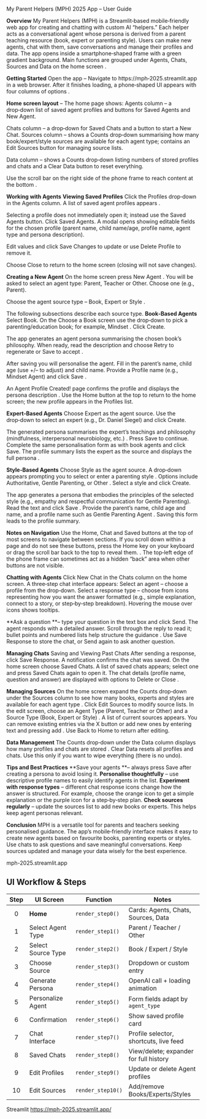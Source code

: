My Parent Helpers (MPH) 2025 App – User Guide

**Overview**
My Parent Helpers (MPH) is a Streamlit‑based mobile‑friendly web app for creating and chatting with
custom AI “helpers.” Each helper acts as a conversational agent whose persona is derived from a parent
teaching resource (book, expert or parenting style). Users can make new agents, chat with them, save
conversations and manage their profiles and data. The app opens inside a smartphone‑shaped frame with
a green gradient background. Main functions are grouped under Agents, Chats, Sources and Data on the
home screen .

**Getting Started**
Open the app – Navigate to https://mph‑2025.streamlit.app in a web browser. After it finishes loading, 
a phone‑shaped UI appears with four columns of options .

**Home screen layout** – The home page shows:
Agents column – a drop‑down list of saved agent profiles and buttons for Saved Agents and New
Agent.

Chats column – a drop‑down for Saved Chats and a button to start a New Chat.
Sources column – shows a Counts drop‑down summarising how many book/expert/style sources are
available for each agent type; contains an Edit Sources button for managing source lists.

Data column – shows a Counts drop‑down listing numbers of stored profiles and chats and a Clear
Data button to reset everything.

Use the scroll bar on the right side of the phone frame to reach content at the bottom .

**Working with Agents**
**Viewing Saved Profiles**
Click the Profiles drop‑down in the Agents column. A list of saved agent profiles appears .

Selecting a profile does not immediately open it; instead use the Saved Agents button.
Click Saved Agents. A modal opens showing editable fields for the chosen profile (parent name,
child name/age, profile name, agent type and persona description). 

Edit values and click Save Changes to update or use Delete Profile to remove it. 

Choose Close to return to the home screen (closing will not save changes).

**Creating a New Agent**
On the home screen press New Agent . You will be asked to select an agent type: Parent, Teacher
or Other. Choose one (e.g., Parent).

Choose the agent source type – Book, Expert or Style .

The following subsections describe each source type.
**Book‑Based Agents**
Select Book. On the Choose a Book screen use the drop‑down to pick a parenting/education book; for
example, Mindset . Click Create.

The app generates an agent persona summarising the chosen book’s philosophy. When ready, read
the description and choose Retry to regenerate or Save to accept .

After saving you will personalise the agent. Fill in the parent’s name, child age (use +/– to adjust) and
child name. Provide a Profile name (e.g., Mindset Agent) and click Save .

An Agent Profile Created! page confirms the profile and displays the persona description . Use
the Home button at the top to return to the home screen; the new profile appears in the Profiles list.

**Expert‑Based Agents**
Choose Expert as the agent source. Use the drop‑down to select an expert (e.g., Dr. Daniel Siegel)
and click Create.

The generated persona summarises the expert’s teachings and philosophy (mindfulness,
interpersonal neurobiology, etc.) . Press Save to continue.
Complete the same personalisation form as with book agents and click Save. The profile summary
lists the expert as the source and displays the full persona .

**Style‑Based Agents**
Choose Style as the agent source. A drop‑down appears prompting you to select or enter a
parenting style . Options include Authoritative, Gentle Parenting, or Other . Select a style
and click Create.

The app generates a persona that embodies the principles of the selected style (e.g., empathy and
respectful communication for Gentle Parenting). Read the text and click Save .
Provide the parent’s name, child age and name, and a profile name such as Gentle Parenting Agent
. Saving this form leads to the profile summary.

**Notes on Navigation**
Use the Home, Chat and Saved buttons at the top of most screens to navigate between sections.
If you scroll down within a page and do not see these buttons, press the Home key on your keyboard
or drag the scroll bar back to the top to reveal them. .
The top‑left edge of the phone frame can sometimes act as a hidden “back” area when other buttons
are not visible.

**Chatting with Agents**
Click New Chat in the Chats column on the home screen. A three‑step chat interface appears:
Select an agent – choose a profile from the drop‑down.
Select a response type – choose from icons representing how you want the answer formatted (e.g.,
simple explanation, connect to a story, or step‑by‑step breakdown). Hovering the mouse over icons
shows tooltips.

**Ask a question **– type your question in the text box and click Send.
The agent responds with a detailed answer. Scroll through the reply to read it; bullet points and
numbered lists help structure the guidance . Use Save Response to store the chat, or Send again
to ask another question.

**Managing Chats**
Saving and Viewing Past Chats
After sending a response, click Save Response. A notification confirms the chat was saved.
On the home screen choose Saved Chats. A list of saved chats appears; select one and press Saved
Chats again to open it. The chat details (profile name, question and answer) are displayed with
options to Delete or Close .

**Managing Sources**
On the home screen expand the Counts drop‑down under the Sources column to see how many
books, experts and styles are available for each agent type .
Click Edit Sources to modify source lists. In the edit screen, choose an Agent Type (Parent, Teacher
or Other) and a Source Type (Book, Expert or Style) . A list of current sources appears. You can
remove existing entries via the X button or add new ones by entering text and pressing add .
Use Back to Home to return after editing.

**Data Management**
The Counts drop‑down under the Data column displays how many profiles and chats are stored .
Clear Data resets all profiles and chats. Use this only if you want to wipe everything (there is no
undo).

**Tips and Best Practices**
**Save your agents **– always press Save after creating a persona to avoid losing it.
**Personalise thoughtfully** – use descriptive profile names to easily identify agents in the list.
**Experiment with response types** – different chat response icons change how the answer is
structured. For example, choose the orange icon to get a simple explanation or the purple icon for a
step‑by‑step plan.
**Check sources regularly** – update the sources list to add new books or experts. This helps keep
agent personas relevant.

**Conclusion**
MPH is a versatile tool for parents and teachers seeking personalised guidance. The app’s mobile‑friendly
interface makes it easy to create new agents based on favourite books, parenting experts or styles. Use
chats to ask questions and save meaningful conversations. Keep sources updated and manage your data
wisely for the best experience.

mph-2025.streamlit.app

## UI Workflow & Steps

| Step | UI Screen            | Function             | Notes                                       |
|:----:|----------------------|----------------------|---------------------------------------------|
|  0   | **Home**             | `render_step0()`     | Cards: Agents, Chats, Sources, Data         |
|  1   | Select Agent Type    | `render_step1()`     | Parent / Teacher / Other                    |
|  2   | Select Source Type   | `render_step2()`     | Book / Expert / Style                       |
|  3   | Choose Source        | `render_step3()`     | Dropdown or custom entry                    |
|  4   | Generate Persona     | `render_step4()`     | OpenAI call + loading animation             |
|  5   | Personalize Agent    | `render_step5()`     | Form fields adapt by `agent_type`           |
|  6   | Confirmation         | `render_step6()`     | Show saved profile card                     |
|  7   | Chat Interface       | `render_step7()`     | Profile selector, shortcuts, live feed      |
|  8   | Saved Chats          | `render_step8()`     | View/delete; expander for full history      |
|  9   | Edit Profiles        | `render_step9()`     | Update or delete Agent profiles             |
| 10   | Edit Sources         | `render_step10()`    | Add/remove Books/Experts/Styles             |



Streamlit
https://mph-2025.streamlit.app/
